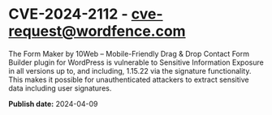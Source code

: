 # CVE-2024-2112 - cve-request@wordfence.com

The Form Maker by 10Web – Mobile-Friendly Drag & Drop Contact Form Builder plugin for WordPress is vulnerable to Sensitive Information Exposure in all versions up to, and including, 1.15.22 via the signature functionality. This makes it possible for unauthenticated attackers to extract sensitive data including user signatures.

**Publish date:** 2024-04-09

